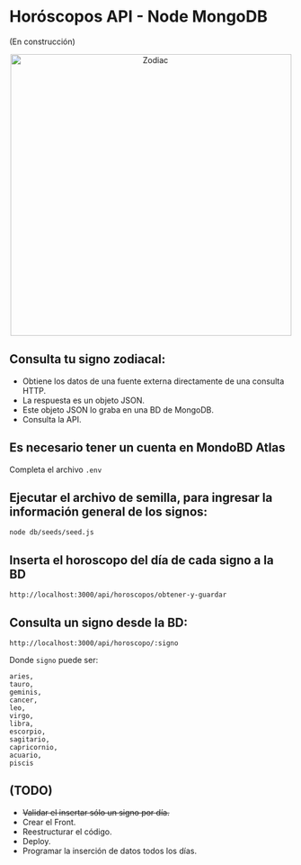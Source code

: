 # Horóscopos API - Node MongoDB 
(En construcción)

<p align="center">
  <img src="https://images.freeimages.com/clg/istock/previews/9639/96395693-zodiac-circle-with-horoscope-signs.jpg" width="500" alt="Zodiac" />
</p>

## Consulta tu signo zodiacal: 

- Obtiene los datos de una fuente externa directamente de una consulta HTTP.
- La respuesta es un objeto JSON.
- Este objeto JSON lo graba en una BD de MongoDB.
- Consulta la API.

## Es necesario tener un cuenta en MondoBD Atlas
Completa el archivo ```.env```

## Ejecutar el archivo de semilla, para ingresar la información general de los signos:
```
node db/seeds/seed.js
```

## Inserta el horoscopo del día de cada signo a la BD
```
http://localhost:3000/api/horoscopos/obtener-y-guardar

```

## Consulta un signo desde la BD:
```
http://localhost:3000/api/horoscopo/:signo
```

Donde ```signo``` puede ser: 

```
aries,
tauro,
geminis,
cancer,
leo,
virgo,
libra,
escorpio,
sagitario,
capricornio,
acuario,
piscis
```

## (TODO)

- ~~Validar el insertar sólo un signo por día.~~
- Crear el Front.
- Reestructurar el código.
- Deploy.
- Programar la inserción de datos todos los días.